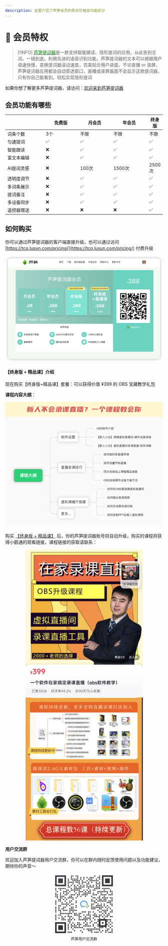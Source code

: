 ```yaml
---
description: 这里介绍了芦笋会员的购买价格及功能区分
---
```


# 🌟 会员特权

> [!INFO]
> [<span style="color:green;">芦笋提词器</span>](https://tcq.lusun.com/)是一款支持智能跟读、隐形提词的应用，从此告别忘词，一镜到底。利用先进的语音识别功能，芦笋提词器的文本可以根据用户语速快慢，变换提词器滚动速度，完美贴合用户进度。不论直播 or 录屏，芦笋提词器应用都会自动穿透窗口，直播或录屏画面不会显示这款提词器，只有你自己能看到。轻松实现隐形提词

如果你想了解更多芦笋提词器，请访问：[欢迎来到芦笋提词器](../)

## 会员功能有哪些

<table><thead><tr><th width="163"></th><th width="143">免费版</th><th width="130">月会员</th><th width="137">年会员</th><th>终身版</th></tr></thead><tbody><tr><td>词条个数</td><td>3个</td><td>不限</td><td>不限</td><td>不限</td></tr><tr><td>匀速提词</td><td>✅</td><td>✅</td><td>✅</td><td>✅</td></tr><tr><td>智能跟读</td><td>❌</td><td>✅</td><td>✅</td><td>✅</td></tr><tr><td>富文本编辑</td><td>❌</td><td>✅</td><td>✅</td><td>✅</td></tr><tr><td>AI提词灵感</td><td>❌</td><td>100次</td><td>1500次</td><td>2500次</td></tr><tr><td>透明度调节</td><td>❌</td><td>✅</td><td>✅</td><td>✅</td></tr><tr><td>多词条展示</td><td>❌</td><td>✅</td><td>✅</td><td>✅</td></tr><tr><td>提词备注</td><td>❌</td><td>✅</td><td>✅</td><td>✅</td></tr><tr><td>多设备同步</td><td>❌</td><td>✅</td><td>✅</td><td>✅</td></tr><tr><td>遥控器赠送</td><td>❌</td><td>❌</td><td>❌</td><td>✅</td></tr></tbody></table>

## 如何购买

你可以通过芦笋提词器的客户端直接升级，也可以通过访问 [https://tcq.lusun.com/pricing/](https://tcq.lusun.com/pricing/) 付费升级

<img src="../public/.gitbook/assets/price0401.png" alt="">

#### 【终身版 + 精品课】介绍

现在购买【终身版+精品课】套餐：可以获得价值 ¥399 的 OBS 宝藏教学礼包

**课程内容大纲**：

<img src="../public/.gitbook/assets/xzwk5.png" alt="">

购买 [【终身版 + 精品课】](https://tcq.lusun.com/pricing/) 后，你的芦笋提词器账号将自动升级，购买的课程将获得小鹅通的观看链接，课程链接的获取请联系：

<div align="center">
  <img src="../public/.gitbook/assets/xiaozhu.jpeg" alt="" width="375">
</div>

**用户交流群**

欢迎加入芦笋提词器用户交流群，你可以在群内随时反馈使用问题以及功能建议，期待你的声音～

<div align="center">
  <img src="../public/.gitbook/assets/quncode.png" alt="" width="198">
  <p align="center" style="font-size:12px; margin-top:0;" >芦笋用户交流群</p>
</div>